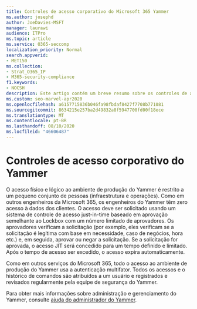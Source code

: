 ```yaml
---
title: Controles de acesso corporativo do Microsoft 365 Yammer
ms.author: josephd
author: JoeDavies-MSFT
manager: laurawi
audience: ITPro
ms.topic: article
ms.service: O365-seccomp
localization_priority: Normal
search.appverid:
- MET150
ms.collection:
- Strat_O365_IP
- M365-security-compliance
f1.keywords:
- NOCSH
description: Este artigo contém um breve resumo sobre os controles de acesso corporativo do Yammer no ambiente de produção.
ms.custom: seo-marvel-apr2020
ms.openlocfilehash: a6157715836b046fa98fbdaf8427f7708b771081
ms.sourcegitcommit: 8634215e257ba2d49832a8f5947700fd00f18ece
ms.translationtype: MT
ms.contentlocale: pt-BR
ms.lasthandoff: 08/10/2020
ms.locfileid: "46606487"
---
```

# <a name="yammer-enterprise-access-controls"></a>Controles de acesso corporativo do Yammer 

O acesso físico e lógico ao ambiente de produção do Yammer é restrito a um pequeno conjunto de pessoas (infraestrutura e operações). Como em outros engenheiros da Microsoft 365, os engenheiros do Yammer têm zero acesso à dados dos clientes. O acesso deve ser solicitado usando um sistema de controle de acesso just-in-time baseado em aprovação semelhante ao Lockbox com um número limitado de aprovadores. Os aprovadores verificam a solicitação (por exemplo, eles verificam se a solicitação é legítima com base em necessidade, caso de negócios, hora etc.) e, em seguida, aprovar ou negar a solicitação. Se a solicitação for aprovada, o acesso JIT será concedido para um tempo definido e limitado. Após o tempo de acesso ser excedido, o acesso expira automaticamente.

Como em outros serviços do Microsoft 365, todo o acesso ao ambiente de produção do Yammer usa a autenticação multifator. Todos os acessos e o histórico de comandos são atribuídos a um usuário e registrados e revisados regularmente pela equipe de segurança do Yammer.

Para obter mais informações sobre administração e gerenciamento do Yammer, consulte [ajuda do administrador do Yammer](https://docs.microsoft.com/yammer/yammer-landing-page).